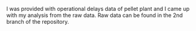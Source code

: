 I was provided with operational delays data of pellet plant and I came up with my analysis from the raw data.
Raw data can be found in the 2nd branch of the repository.
